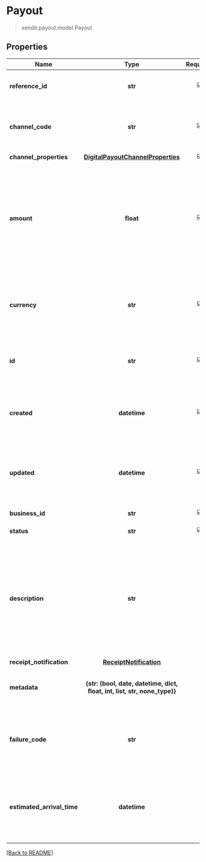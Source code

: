 # Payout
> xendit.payout.model.Payout


## Properties
| Name | Type | Required | Description | Examples |
|------------|:-------------:|:-------------:|-------------|:-------------:|
| **reference_id** | **str** | ☑️ | A client defined payout identifier |  | |
| **channel_code** | **str** | ☑️ | Channel code of selected destination bank or e-wallet |  | |
| **channel_properties** | [**DigitalPayoutChannelProperties**](DigitalPayoutChannelProperties.md) | ☑️ |  |  | |
| **amount** | **float** | ☑️ | Amount to be sent to the destination account and should be a multiple of the minimum increment for the selected channel |  | |
| **currency** | **str** | ☑️ | Currency of the destination channel using ISO-4217 currency code |  | |
| **id** | **str** | ☑️ | Xendit-generated unique identifier for each payout |  | |
| **created** | **datetime** | ☑️ | The time payout was created on Xendit&#39;s system, in ISO 8601 format |  | |
| **updated** | **datetime** | ☑️ | The time payout was last updated on Xendit&#39;s system, in ISO 8601 format |  | |
| **business_id** | **str** | ☑️ | Xendit Business ID |  | |
| **status** | **str** | ☑️ | Status of payout |  | |
| **description** | **str** | | Description to send with the payout, the recipient may see this e.g., in their bank statement (if supported) or in email receipts we send on your behalf  |  |
| **receipt_notification** | [**ReceiptNotification**](ReceiptNotification.md) | |   |  |
| **metadata** | **{str: (bool, date, datetime, dict, float, int, list, str, none_type)}** | | Object of additional information you may use  |  |
| **failure_code** | **str** | | If the Payout failed, we include a failure code for more details on the failure.  |  |
| **estimated_arrival_time** | **datetime** | | Our estimated time on to when your payout is reflected to the destination account  |  |


[[Back to README]](../../README.md)


